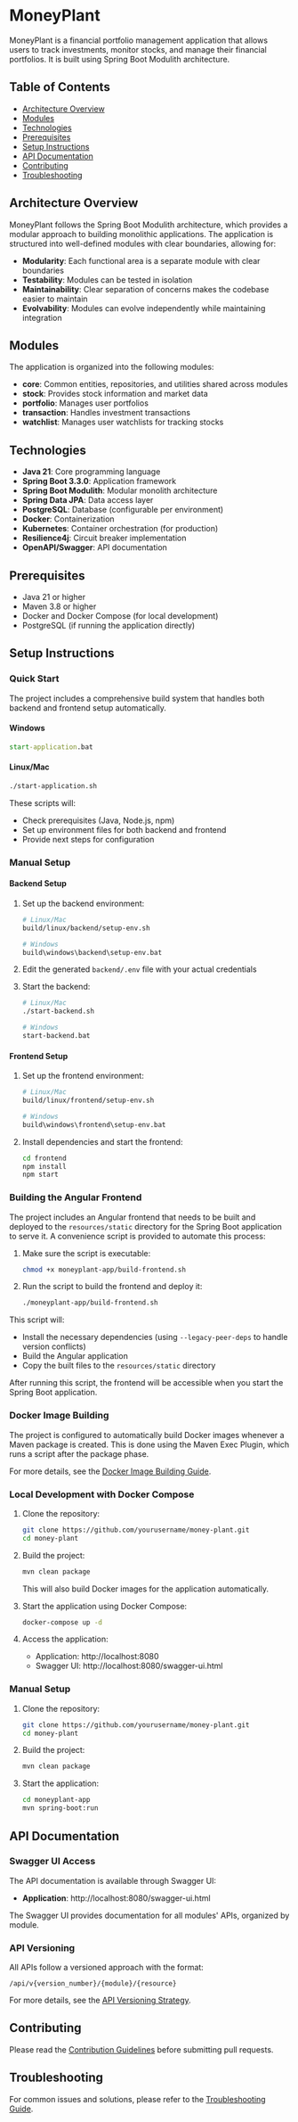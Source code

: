 # MoneyPlant

MoneyPlant is a financial portfolio management application that allows users to track investments, monitor stocks, and manage their financial portfolios. It is built using Spring Boot Modulith architecture.

## Table of Contents

- [Architecture Overview](#architecture-overview)
- [Modules](#modules)
- [Technologies](#technologies)
- [Prerequisites](#prerequisites)
- [Setup Instructions](#setup-instructions)
- [API Documentation](#api-documentation)
- [Contributing](#contributing)
- [Troubleshooting](#troubleshooting)

## Architecture Overview

MoneyPlant follows the Spring Boot Modulith architecture, which provides a modular approach to building monolithic applications. The application is structured into well-defined modules with clear boundaries, allowing for:

- **Modularity**: Each functional area is a separate module with clear boundaries
- **Testability**: Modules can be tested in isolation
- **Maintainability**: Clear separation of concerns makes the codebase easier to maintain
- **Evolvability**: Modules can evolve independently while maintaining integration

## Modules

The application is organized into the following modules:

- **core**: Common entities, repositories, and utilities shared across modules
- **stock**: Provides stock information and market data
- **portfolio**: Manages user portfolios
- **transaction**: Handles investment transactions
- **watchlist**: Manages user watchlists for tracking stocks

## Technologies

- **Java 21**: Core programming language
- **Spring Boot 3.3.0**: Application framework
- **Spring Boot Modulith**: Modular monolith architecture
- **Spring Data JPA**: Data access layer
- **PostgreSQL**: Database (configurable per environment)
- **Docker**: Containerization
- **Kubernetes**: Container orchestration (for production)
- **Resilience4j**: Circuit breaker implementation
- **OpenAPI/Swagger**: API documentation

## Prerequisites

- Java 21 or higher
- Maven 3.8 or higher
- Docker and Docker Compose (for local development)
- PostgreSQL (if running the application directly)

## Setup Instructions

### Quick Start

The project includes a comprehensive build system that handles both backend and frontend setup automatically.

#### Windows
```cmd
start-application.bat
```

#### Linux/Mac
```bash
./start-application.sh
```

These scripts will:
- Check prerequisites (Java, Node.js, npm)
- Set up environment files for both backend and frontend
- Provide next steps for configuration

### Manual Setup

#### Backend Setup

1. Set up the backend environment:
   ```bash
   # Linux/Mac
   build/linux/backend/setup-env.sh
   
   # Windows
   build\windows\backend\setup-env.bat
   ```

2. Edit the generated `backend/.env` file with your actual credentials

3. Start the backend:
   ```bash
   # Linux/Mac
   ./start-backend.sh
   
   # Windows
   start-backend.bat
   ```

#### Frontend Setup

1. Set up the frontend environment:
   ```bash
   # Linux/Mac
   build/linux/frontend/setup-env.sh
   
   # Windows
   build\windows\frontend\setup-env.bat
   ```

2. Install dependencies and start the frontend:
   ```bash
   cd frontend
   npm install
   npm start
   ```

### Building the Angular Frontend

The project includes an Angular frontend that needs to be built and deployed to the `resources/static` directory for the Spring Boot application to serve it. A convenience script is provided to automate this process:

1. Make sure the script is executable:
   ```bash
   chmod +x moneyplant-app/build-frontend.sh
   ```

2. Run the script to build the frontend and deploy it:
   ```bash
   ./moneyplant-app/build-frontend.sh
   ```

This script will:
- Install the necessary dependencies (using `--legacy-peer-deps` to handle version conflicts)
- Build the Angular application
- Copy the built files to the `resources/static` directory

After running this script, the frontend will be accessible when you start the Spring Boot application.

### Docker Image Building

The project is configured to automatically build Docker images whenever a Maven package is created. This is done using the Maven Exec Plugin, which runs a script after the package phase.

For more details, see the [Docker Image Building Guide](README-docker-images.md).

### Local Development with Docker Compose

1. Clone the repository:
   ```bash
   git clone https://github.com/yourusername/money-plant.git
   cd money-plant
   ```

2. Build the project:
   ```bash
   mvn clean package
   ```
   This will also build Docker images for the application automatically.

3. Start the application using Docker Compose:
   ```bash
   docker-compose up -d
   ```

4. Access the application:
   - Application: http://localhost:8080
   - Swagger UI: http://localhost:8080/swagger-ui.html

### Manual Setup

1. Clone the repository:
   ```bash
   git clone https://github.com/yourusername/money-plant.git
   cd money-plant
   ```

2. Build the project:
   ```bash
   mvn clean package
   ```

3. Start the application:
   ```bash
   cd moneyplant-app
   mvn spring-boot:run
   ```

## API Documentation

### Swagger UI Access

The API documentation is available through Swagger UI:

- **Application**: http://localhost:8080/swagger-ui.html

The Swagger UI provides documentation for all modules' APIs, organized by module.

### API Versioning

All APIs follow a versioned approach with the format:
```
/api/v{version_number}/{module}/{resource}
```

For more details, see the [API Versioning Strategy](docs/api-versioning-strategy.md).

## Contributing

Please read the [Contribution Guidelines](docs/contributing.md) before submitting pull requests.

## Troubleshooting

For common issues and solutions, please refer to the [Troubleshooting Guide](docs/troubleshooting.md).

